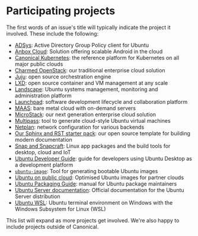 # Participating projects

The first words of an issue's title will typically indicate the project it involved. These include the following:

-   [ADSys](https://documentation.ubuntu.com/adsys/en/stable/): Active Directory Group Policy client for Ubuntu
-   [Anbox Cloud](https://anbox-cloud.io/docs): Solution offering scalable Android in the cloud
-   [Canonical Kubernetes](https://ubuntu.com/kubernetes/docs): the reference platform for Kubernetes on all major public clouds
-   [Charmed OpenStack](https://ubuntu.com/openstack/docs): our traditional enterprise cloud solution
-   [Juju](https://juju.is/docs): open source orchestration engine
-   [LXD](https://documentation.ubuntu.com/lxd/en/latest/): open source container and VM management at any scale
-   [Landscape](https://ubuntu.com/landscape/docs): Ubuntu systems management, monitoring and administration platform
-   [Launchpad](https://documentation.ubuntu.com/launchpad/en/latest/): software development lifecycle and collaboration platform
-   [MAAS](https://maas.io/docs): bare metal cloud with on-demand servers
-   [MicroStack](https://microstack.run/docs): our next generation enterprise cloud solution
-   [Multipass](https://discourse.ubuntu.com/t/multipass-documentation/8294): tool to generate cloud-style Ubuntu virtual machines
-   [Netplan](https://github.com/canonical/netplan): network configuration for various backends
-   [Our Sphinx and RST starter pack](https://github.com/canonical/sphinx-docs-starter-pack): our open source template for building modern documentation
-   [Snap and Snapcraft](https://snapcraft.io/docs): Linux app packages and the build tools for desktop, cloud and IoT
-   [Ubuntu Developer Guide](https://github.com/canonical/ubuntu-for-developers-docs): guide for developers using Ubuntu Desktop as a development platform
-   [`ubuntu-image`](https://github.com/canonical/ubuntu-image): Tool for generating bootable Ubuntu images
-   [Ubuntu on public cloud](https://documentation.ubuntu.com/public-cloud/en/latest/): Optimised Ubuntu images for partner clouds
-   [Ubuntu Packaging Guide](https://github.com/canonical/ubuntu-packaging-guide): manual for Ubuntu package maintainers
-   [Ubuntu Server documentation](https://github.com/canonical/ubuntu-server-documentation): Official documentation for the Ubuntu Server distribution
-   [Ubuntu WSL](https://canonical-ubuntu-wsl.readthedocs-hosted.com/en/latest/): Ubuntu terminal environment on Windows with the Windows Subsystem for Linux (WSL)

This list will expand as more projects get involved. We're also happy to include projects outside of Canonical.

